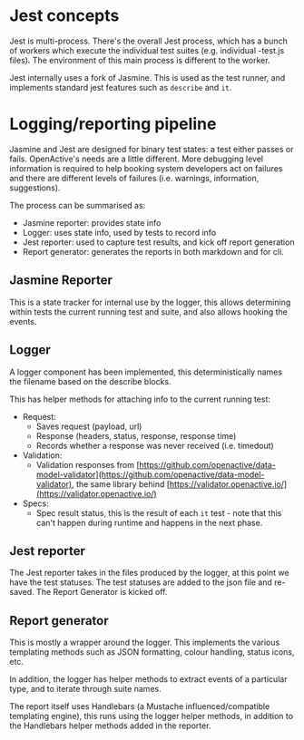 # Jest concepts

Jest is multi-process. There's the overall Jest process, which has a bunch of workers which execute the individual test suites (e.g. individual -test.js files). The environment of this main process is different to the worker.

Jest internally uses a fork of Jasmine. This is used as the test runner, and implements standard jest features such as `describe` and `it`.

# Logging/reporting pipeline

Jasmine and Jest are designed for binary test states: a test either passes or fails. OpenActive's needs are a little different. More debugging level information is required to help booking system developers act on failures and there are different levels of failures (i.e. warnings, information, suggestions).

The process can be summarised as:

- Jasmine reporter: provides state info
- Logger:  uses state info, used by tests to record info
- Jest reporter: used to capture test results, and kick off report generation
- Report generator: generates the reports in both markdown and for cli.

## Jasmine Reporter

This is a state tracker for internal use by the logger, this allows determining within tests the current running test and suite, and also allows hooking the events.

## Logger

A logger component has been implemented, this deterministically names the filename based on the describe blocks.

This has helper methods for attaching info to the current running test:

- Request:
    - Saves request (payload, url)
    - Response (headers, status, response, response time)
    - Records whether a response was never received (i.e. timedout)
- Validation:
    - Validation responses from [https://github.com/openactive/data-model-validator](https://github.com/openactive/data-model-validator), the same library behind [https://validator.openactive.io/](https://validator.openactive.io/)
- Specs:
    - Spec result status, this is the result of each `it` test - note that this can't happen during runtime and happens in the next phase.

## Jest reporter

The Jest reporter takes in the files produced by the logger, at this point we have the test statuses. The test statuses are added to the json file and re-saved. The Report Generator is kicked off.

## Report generator

This is mostly a wrapper around the logger. This implements the various templating methods such as JSON formatting, colour handling, status icons, etc.

In addition, the logger has helper methods to extract events of a particular type, and to iterate through suite names. 

The report itself uses Handlebars (a Mustache influenced/compatible templating engine), this runs using the logger helper methods, in addition to the Handlebars helper methods added in the reporter.
